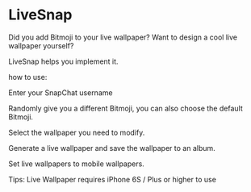 # LiveSnap

Did you add Bitmoji to your live wallpaper? Want to design a cool live wallpaper yourself?

LiveSnap helps you implement it.

how to use:

Enter your SnapChat username

Randomly give you a different Bitmoji, you can also choose the default Bitmoji.

Select the wallpaper you need to modify.

Generate a live wallpaper and save the wallpaper to an album.

Set live wallpapers to mobile wallpapers.

Tips: Live Wallpaper requires iPhone 6S / Plus or higher to use
